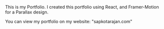 This is my Portfolio. 
I created this portfolio using React, and Framer-Motion for a Parallax design.

You can view my portfolio on my website: "sapkotarajan.com"
